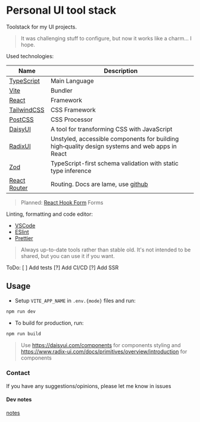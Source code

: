 # Personal UI tool stack

Toolstack for my UI projects.
> It was challenging stuff to configure, but now it works like a charm... I hope.

Used technologies:

| Name | Description |
|--------|---|
| [TypeScript](https://www.typescriptlang.org/) | Main Language |
| [Vite](https://vitejs.dev/) | Bundler |
| [React](https://reactjs.org/) | Framework |
| [TailwindCSS](https://tailwindcss.com/) | CSS Framework |
| [PostCSS](https://postcss.org/) | CSS Processor |
| [DaisyUI](https://daisyui.com/) | A tool for transforming CSS with JavaScript |
| [RadixUI](https://www.radix-ui.com/) | Unstyled, accessible components for building high‑quality design systems and web apps in React |
| [Zod](https://zod.dev/) | TypeScript-first schema validation with static type inference |
| [React Router](https://reactrouter.com/) | Routing. Docs are lame, use [github](https://github.com/remix-run/react-router/tree/main) |
> Planned: [React Hook Form](https://react-hook-form.com/)  Forms

Linting, formatting and code editor:

- [VSCode](https://code.visualstudio.com/)
- [ESlint](https://eslint.org/)
- [Prettier](https://prettier.io/)

> Always up-to-date tools rather than stable old.
> It's not intended to be shared, but you can use it if you want.

ToDo:
[ ] Add tests
[?] Add CI/CD
[?] Add SSR

## Usage

- Setup `VITE_APP_NAME` in `.env.{mode}` files and run:

```bash
npm run dev
```

- To build for production, run:

```bash
npm run build
```

> Use <https://daisyui.com/components> for components styling and <https://www.radix-ui.com/docs/primitives/overview/introduction> for components

### Contact

If you have any suggestions/opinions, please let me know in issues

#### Dev notes

[notes](docs/notes.md)
